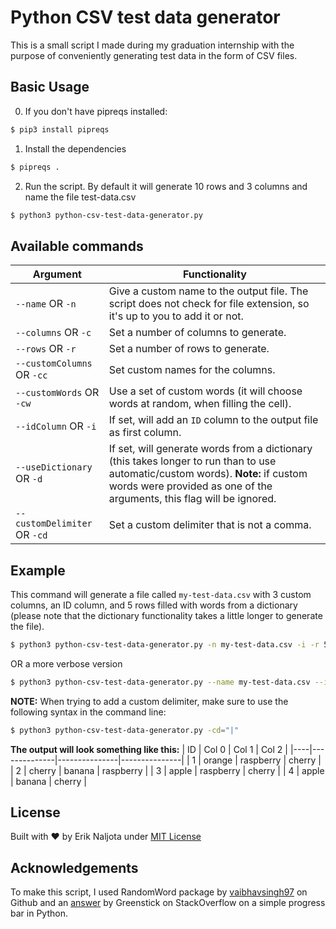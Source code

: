 # Python CSV test data generator
This is a small script I made during my graduation internship with the purpose of conveniently generating test data in the form of CSV files.

## Basic Usage

0. If you don't have pipreqs installed:
```sh
$ pip3 install pipreqs
```

1. Install the dependencies
```sh
$ pipreqs .
```

2. Run the script. By default it will generate 10 rows and 3 columns and name the file test-data.csv
```sh
$ python3 python-csv-test-data-generator.py
```

## Available commands

| Argument                      | Functionality                                                         |
| ------------------------------| ----------------------------------------------------------------------|
|`--name` OR `-n`               | Give a custom name to the output file. The script does not check for file extension, so it's up to you to add it or not.|
|`--columns` OR `-c`            | Set a number of columns to generate.                                  |
|`--rows` OR `-r`               | Set a number of rows to generate.                                     |
|`--customColumns` OR `-cc`     | Set custom names for the columns.                                     |
|`--customWords` OR `-cw`       | Use a set of custom words (it will choose words at random, when filling the cell).|
|`--idColumn` OR `-i`           | If set, will add an `ID` column to the output file as first column.   |
|`--useDictionary` OR `-d`      | If set, will generate words from a dictionary (this takes longer to run than to use automatic/custom words). **Note:** if custom words were provided as one of the arguments, this flag will be ignored. |
|`--customDelimiter` OR `-cd`   | Set a custom delimiter that is not a comma.                           |

## Example

This command will generate a file called `my-test-data.csv` with 3 custom columns, an ID column, and 5 rows filled with words from a dictionary (please note that the dictionary functionality takes a little longer to generate the file).
```sh
$ python3 python-csv-test-data-generator.py -n my-test-data.csv -i -r 5 --cw apple orange banana cherry raspberry
```
OR a more verbose version
```sh
$ python3 python-csv-test-data-generator.py --name my-test-data.csv --idColumn --rows 5 --customWords apple orange banana cherry raspberry
```

**NOTE:**
When trying to add a custom delimiter, make sure to use the following syntax in the command line:
```sh
$ python3 python-csv-test-data-generator.py -cd="|"
```

**The output will look something like this:**
| ID | Col 0        | Col 1         | Col 2         | 
|----|--------------|---------------|---------------|
| 1  | orange       | raspberry     | cherry        |
| 2  | cherry       | banana        | raspberry     |
| 3  | apple        | raspberry     | cherry        |
| 4  | apple        | banana        | cherry        |

## License
Built with ♥ by Erik Naljota under [MIT License](https://erik-naljota.mit-license.org/)

## Acknowledgements
To make this script, I used RandomWord package by [vaibhavsingh97](https://github.com/vaibhavsingh97) on Github and an [answer](https://stackoverflow.com/a/34325723) by Greenstick on StackOverflow on a simple progress bar in Python.